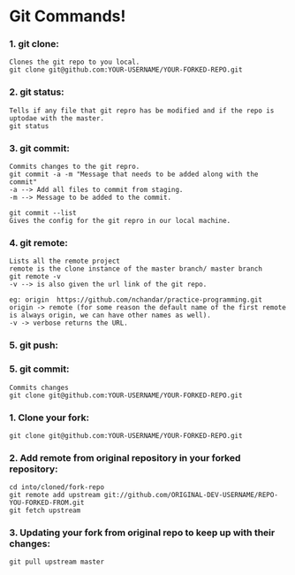 # Git Commands!

### 1. git clone:

    Clones the git repo to you local.
    git clone git@github.com:YOUR-USERNAME/YOUR-FORKED-REPO.git
    
### 2. git status:

    Tells if any file that git repro has be modified and if the repo is uptodae with the master.
    git status

### 3. git commit:
    
    Commits changes to the git repro. 
    git commit -a -m "Message that needs to be added along with the commit"
    -a --> Add all files to commit from staging.
    -m --> Message to be added to the commit.
    
    git commit --list
    Gives the config for the git repro in our local machine.
    
### 4. git remote:
    
    Lists all the remote project
    remote is the clone instance of the master branch/ master branch 
    git remote -v
    -v --> is also given the url link of the git repo.
    
    eg: origin	https://github.com/nchandar/practice-programming.git
    origin -> remote (for some reason the default name of the first remote is always origin, we can have other names as well).
    -v -> verbose returns the URL.

### 5. git push:
    


### 5. git commit:
    
    Commits changes 
    git clone git@github.com:YOUR-USERNAME/YOUR-FORKED-REPO.git

### 1. Clone your fork:

    git clone git@github.com:YOUR-USERNAME/YOUR-FORKED-REPO.git

### 2. Add remote from original repository in your forked repository: 

    cd into/cloned/fork-repo
    git remote add upstream git://github.com/ORIGINAL-DEV-USERNAME/REPO-YOU-FORKED-FROM.git
    git fetch upstream

### 3. Updating your fork from original repo to keep up with their changes:

    git pull upstream master

